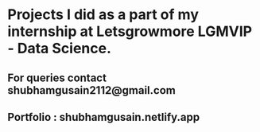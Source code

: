 <!DOCTYPE html>
<html lang="en">

<head>
    <meta charset="UTF-8">
    <meta http-equiv="X-UA-Compatible" content="IE=edge">
    <meta name="viewport" content="width=device-width, initial-scale=1.0">
    <link href="style.css" rel="stylesheet" type="text/css" />
    <title>Think Basket</title>
</head>

<body>
    <h1>
        Projects I did as a part of my internship at Letsgrowmore LGMVIP - Data Science.
    </h1>
    <h2>
        For queries contact shubhamgusain2112@gmail.com
    </h2>
    <h2>
        Portfolio : shubhamgusain.netlify.app
    </h2>

</body>
